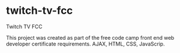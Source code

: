 # twitch-tv-fcc
Twitch TV FCC

This project was created as part of the free code camp front end web developer certificate requirements. AJAX, HTML, CSS, JavaScrip.
